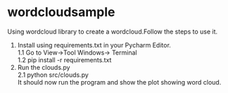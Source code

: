 # wordcloudsample

Using wordcloud library to create a wordcloud.Follow the steps to use it.  
1.  Install using requirements.txt in your Pycharm Editor.  
 1.1 Go to View->Tool Windows-> Terminal  
 1.2 pip install -r requirements.txt  
2. Run the clouds.py  
 2.1 python src/clouds.py  
It should now run the program and show the plot showing word cloud.  
